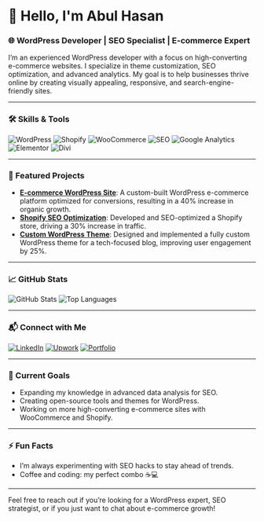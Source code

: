 # 👋 Hello, I'm Abul Hasan

### 🌐 WordPress Developer | SEO Specialist | E-commerce Expert

I’m an experienced WordPress developer with a focus on high-converting e-commerce websites. I specialize in theme customization, SEO optimization, and advanced analytics. My goal is to help businesses thrive online by creating visually appealing, responsive, and search-engine-friendly sites.

---

### 🛠 Skills & Tools

![WordPress](https://img.shields.io/badge/-WordPress-blue)
![Shopify](https://img.shields.io/badge/-Shopify-green)
![WooCommerce](https://img.shields.io/badge/-WooCommerce-blueviolet)
![SEO](https://img.shields.io/badge/-SEO-9cf)
![Google Analytics](https://img.shields.io/badge/-Google%20Analytics-orange)
![Elementor](https://img.shields.io/badge/-Elementor-ff69b4)
![Divi](https://img.shields.io/badge/-Divi-purple)

---

### 🚀 Featured Projects

- **[E-commerce WordPress Site](https://github.com/17IR038/Project1)**: A custom-built WordPress e-commerce platform optimized for conversions, resulting in a 40% increase in organic growth.
- **[Shopify SEO Optimization](https://github.com/17IR038/Project2)**: Developed and SEO-optimized a Shopify store, driving a 30% increase in traffic.
- **[Custom WordPress Theme](https://github.com/17IR038/Project3)**: Designed and implemented a fully custom WordPress theme for a tech-focused blog, improving user engagement by 25%.

---

### 📈 GitHub Stats

![GitHub Stats](https://github-readme-stats.vercel.app/api?username=17IR038&show_icons=true&theme=radical)
![Top Languages](https://github-readme-stats.vercel.app/api/top-langs/?username=17IR038&layout=compact&theme=radical)

---

### 📬 Connect with Me

[![LinkedIn](https://img.shields.io/badge/-LinkedIn-blue?logo=LinkedIn)]([https://www.linkedin.com/in/YOUR_LINKEDIN](https://www.linkedin.com/in/hasanbsmrstuir/))
[![Upwork](https://img.shields.io/badge/-Upwork-green?logo=Upwork)]([https://www.upwork.com/freelancers/~YOUR_UPWORK_ID](https://www.upwork.com/freelancers/~019a7c53056e6a7b49?viewMode=1))
[![Portfolio](https://img.shields.io/badge/-Portfolio-9cf?logo=google-chrome)]([https://YOUR_PORTFOLIO_URL](https://hasan.techconte.com/))

---

### 🎯 Current Goals

- Expanding my knowledge in advanced data analysis for SEO.
- Creating open-source tools and themes for WordPress.
- Working on more high-converting e-commerce sites with WooCommerce and Shopify.

---

### ⚡ Fun Facts

- I’m always experimenting with SEO hacks to stay ahead of trends.
- Coffee and coding: my perfect combo ☕💻

---

Feel free to reach out if you’re looking for a WordPress expert, SEO strategist, or if you just want to chat about e-commerce growth!
